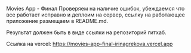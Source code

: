 Movies App - Финал
Проверяем на наличие ошибок, убеждаемся что все работает исправно и деплоим на сервер, ссылку на работающее приложение размещаем в README.md.

Результат должен быть в виде ссылки на репозиторий гитхаб.

Ссылка на vercel: https://movies-app-final-irinagrekova.vercel.app

